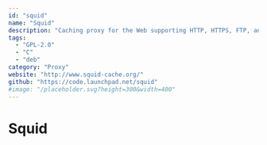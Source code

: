 ```yaml
---
id: "squid"
name: "Squid"
description: "Caching proxy for the Web supporting HTTP, HTTPS, FTP, and more. It reduces bandwidth and improves response times by caching and reusing frequently-requested web pages."
tags:
  - "GPL-2.0"
  - "C"
  - "deb"
category: "Proxy"
website: "http://www.squid-cache.org/"
github: "https://code.launchpad.net/squid"
#image: "/placeholder.svg?height=300&width=400"
---
```


# Squid
